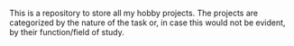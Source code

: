 This is a repository to store all my hobby projects. The projects are categorized by the nature of the task or, in case this would not be evident, by their function/field of study.
